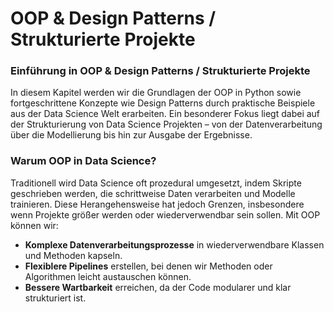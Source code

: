 # OOP & Design Patterns / Strukturierte Projekte

### Einführung in OOP & Design Patterns / Strukturierte Projekte

In diesem Kapitel werden wir die Grundlagen der OOP in Python sowie fortgeschrittene Konzepte wie Design Patterns durch praktische Beispiele aus der Data Science Welt erarbeiten. Ein besonderer Fokus liegt dabei auf der Strukturierung von Data Science Projekten – von der Datenverarbeitung über die Modellierung bis hin zur Ausgabe der Ergebnisse.

### Warum OOP in Data Science?

Traditionell wird Data Science oft prozedural umgesetzt, indem Skripte geschrieben werden, die schrittweise Daten verarbeiten und Modelle trainieren. Diese Herangehensweise hat jedoch Grenzen, insbesondere wenn Projekte größer werden oder wiederverwendbar sein sollen. Mit OOP können wir:
- **Komplexe Datenverarbeitungsprozesse** in wiederverwendbare Klassen und Methoden kapseln.
- **Flexiblere Pipelines** erstellen, bei denen wir Methoden oder Algorithmen leicht austauschen können.
- **Bessere Wartbarkeit** erreichen, da der Code modularer und klar strukturiert ist.

